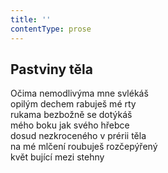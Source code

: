```yaml
---
title: ''
contentType: prose
---
```


## Pastviny těla

Očima nemodlivýma mne svlékáš  
opilým dechem rabuješ mé rty  
rukama bezbožně se dotýkáš  
mého boku jak svého hřebce  
dosud nezkroceného v prérii těla  
na mé mlčení roubuješ rozčepýřený  
květ bující mezi stehny

